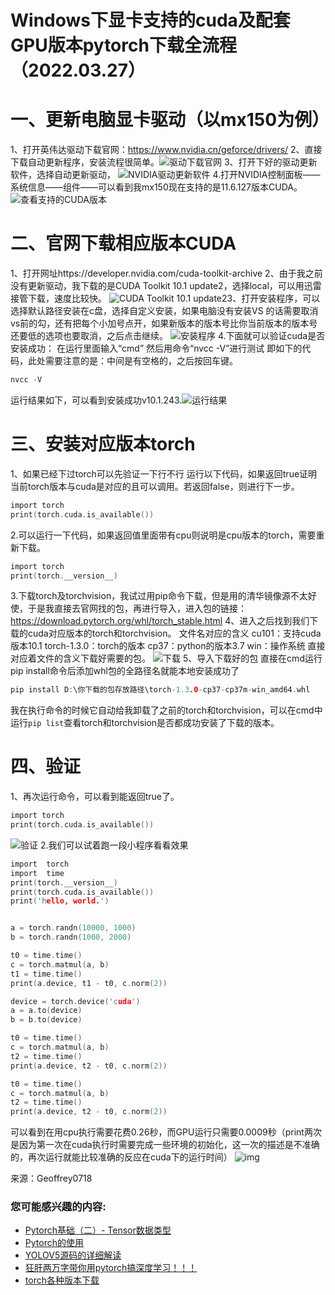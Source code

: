 # Windows下显卡支持的cuda及配套GPU版本pytorch下载全流程（2022.03.27）

# 一、更新电脑显卡驱动（以mx150为例）

1、打开英伟达驱动下载官网：https://www.nvidia.cn/geforce/drivers/
2、直接下载自动更新程序，安装流程很简单。![驱动下载官网](./cuda/8321641e77da4693ba4b25a83a86a34c.png)
3、打开下好的驱动更新软件，选择自动更新驱动，
![NVIDIA驱动更新软件](./cuda/98f1d4127a13459082f156fb90d96415.png)
4.打开NVIDIA控制面板——系统信息——组件——可以看到我mx150现在支持的是11.6.127版本CUDA。
![查看支持的CUDA版本](./cuda/466301efac35471ba435812b09c8dc9a.png)

# 二、官网下载相应版本CUDA

1、打开网址https://developer.nvidia.com/cuda-toolkit-archive
2、由于我之前没有更新驱动，我下载的是CUDA Toolkit 10.1 update2，选择local，可以用迅雷接管下载，速度比较快。
![CUDA Toolkit 10.1 update2](./cuda/d6bed860f4d242479a24b2815f04ca87.png)3、打开安装程序，可以选择默认路径安装在c盘，选择自定义安装，如果电脑没有安装VS 的话需要取消vs前的勾，还有把每个小加号点开，如果新版本的版本号比你当前版本的版本号还要低的选项也要取消，之后点击继续。
![安装程序](./cuda/84abc10db05e4a5e822d9b2944381e0c.png)
4.下面就可以验证cuda是否安装成功：
在运行里面输入“cmd” 然后用命令“nvcc -V”进行测试
即如下的代码，此处需要注意的是：中间是有空格的，之后按回车键。

```c
nvcc -V
```

运行结果如下，可以看到安装成功v10.1.243.![运行结果](./cuda/7daf2f8b9d1447beb0ecf420864ec1e5.png)

# 三、安装对应版本torch

1、如果已经下过torch可以先验证一下行不行
运行以下代码，如果返回true证明当前torch版本与cuda是对应的且可以调用。若返回false，则进行下一步。

```c
import torch
print(torch.cuda.is_available()) 
```

2.可以运行一下代码，如果返回值里面带有cpu则说明是cpu版本的torch，需要重新下载。

```c
import torch
print(torch.__version__)
```

3.下载torch及torchvision，我试过用pip命令下载，但是用的清华镜像源不太好使，于是我直接去官网找的包，再进行导入，进入包的链接：https://download.pytorch.org/whl/torch_stable.html
4、进入之后找到我们下载的cuda对应版本的torch和torchvision。
文件名对应的含义
cu101：支持cuda版本10.1
torch-1.3.0：torch的版本
cp37：python的版本3.7
win：操作系统
直接对应着文件的含义下载好需要的包。
![下载](./cuda/ba23863fbf99413baefad9466d51475f.png)
5、导入下载好的包
直接在cmd运行pip install命令后添加whl包的全路径名就能本地安装成功了

```c
pip install D:\你下载的包存放路径\torch-1.3.0-cp37-cp37m-win_amd64.whl
```

我在执行命令的时候它自动给我卸载了之前的torch和torchvision，可以在cmd中运行`pip list`查看torch和torchvision是否都成功安装了下载的版本。

# 四、验证

1、再次运行命令，可以看到能返回true了。

```c
import torch
print(torch.cuda.is_available())
```

![验证](./cuda/a06042aa28504214909d76f29c39b941.png)
2.我们可以试着跑一段小程序看看效果

```c
import 	torch
import  time
print(torch.__version__)
print(torch.cuda.is_available())
print('hello, world.')


a = torch.randn(10000, 1000)
b = torch.randn(1000, 2000)

t0 = time.time()
c = torch.matmul(a, b)
t1 = time.time()
print(a.device, t1 - t0, c.norm(2))

device = torch.device('cuda')
a = a.to(device)
b = b.to(device)

t0 = time.time()
c = torch.matmul(a, b)
t2 = time.time()
print(a.device, t2 - t0, c.norm(2))

t0 = time.time()
c = torch.matmul(a, b)
t2 = time.time()
print(a.device, t2 - t0, c.norm(2))
```

可以看到在用cpu执行需要花费0.26秒，而GPU运行只需要0.0009秒（print两次是因为第一次在cuda执行时需要完成一些环境的初始化，这一次的描述是不准确的，再次运行就能比较准确的反应在cuda下的运行时间）
![img](./cuda/17f8d129a9194df7b10549011d3cd57b.png)

来源：Geoffrey0718

### 您可能感兴趣的内容:

- [Pytorch基础（二）- Tensor数据类型](https://www.iotword.com/4873.html)
- [Pytorch的使用](https://www.iotword.com/4747.html)
- [YOLOV5源码的详细解读](https://www.iotword.com/3480.html)
- [狂肝两万字带你用pytorch搞深度学习！！！](https://www.iotword.com/3292.html)
- [torch各种版本下载](https://www.iotword.com/2764.html)